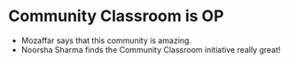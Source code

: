 # Community Classroom is OP

- Mozaffar says that this community is amazing.
- Noorsha Sharma finds the Community Classroom initiative really great!
